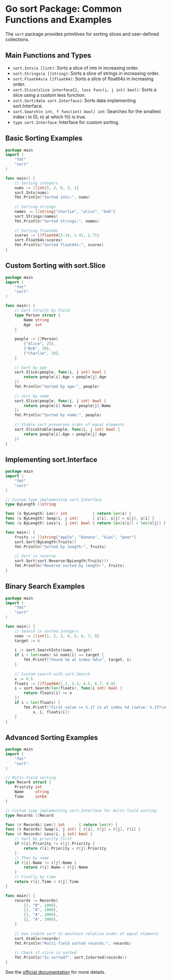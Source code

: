 # Go sort Package: Common Functions and Examples

The `sort` package provides primitives for sorting slices and user-defined collections.

## Main Functions and Types
- `sort.Ints(a []int)`: Sorts a slice of ints in increasing order.
- `sort.Strings(a []string)`: Sorts a slice of strings in increasing order.
- `sort.Float64s(a []float64)`: Sorts a slice of float64s in increasing order.
- `sort.Slice(slice interface{}, less func(i, j int) bool)`: Sorts a slice using a custom less function.
- `sort.Sort(data sort.Interface)`: Sorts data implementing sort.Interface.
- `sort.Search(n int, f func(int) bool) int`: Searches for the smallest index i in [0, n) at which f(i) is true.
- `type sort.Interface`: Interface for custom sorting.

## Basic Sorting Examples
```go
package main
import (
    "fmt"
    "sort"
)

func main() {
    // Sorting integers
    nums := []int{5, 2, 6, 3, 1}
    sort.Ints(nums)
    fmt.Println("Sorted ints:", nums)
    
    // Sorting strings
    names := []string{"charlie", "alice", "bob"}
    sort.Strings(names)
    fmt.Println("Sorted strings:", names)
    
    // Sorting float64s
    scores := []float64{3.14, 1.41, 2.71}
    sort.Float64s(scores)
    fmt.Println("Sorted float64s:", scores)
}
```

## Custom Sorting with sort.Slice
```go
package main
import (
    "fmt"
    "sort"
)

func main() {
    // Sort structs by field
    type Person struct {
        Name string
        Age  int
    }
    
    people := []Person{
        {"Alice", 25},
        {"Bob", 30},
        {"Charlie", 20},
    }
    
    // Sort by age
    sort.Slice(people, func(i, j int) bool {
        return people[i].Age < people[j].Age
    })
    fmt.Println("Sorted by age:", people)
    
    // Sort by name
    sort.Slice(people, func(i, j int) bool {
        return people[i].Name < people[j].Name
    })
    fmt.Println("Sorted by name:", people)
    
    // Stable sort preserves order of equal elements
    sort.SliceStable(people, func(i, j int) bool {
        return people[i].Age < people[j].Age
    })
}
```

## Implementing sort.Interface
```go
package main
import (
    "fmt"
    "sort"
)

// Custom type implementing sort.Interface
type ByLength []string

func (s ByLength) Len() int           { return len(s) }
func (s ByLength) Swap(i, j int)      { s[i], s[j] = s[j], s[i] }
func (s ByLength) Less(i, j int) bool { return len(s[i]) < len(s[j]) }

func main() {
    fruits := []string{"apple", "banana", "kiwi", "pear"}
    sort.Sort(ByLength(fruits))
    fmt.Println("Sorted by length:", fruits)
    
    // Sort in reverse
    sort.Sort(sort.Reverse(ByLength(fruits)))
    fmt.Println("Reverse sorted by length:", fruits)
}
```

## Binary Search Examples
```go
package main
import (
    "fmt"
    "sort"
)

func main() {
    // Search in sorted integers
    nums := []int{1, 2, 3, 4, 5, 6, 7, 8}
    target := 6
    
    i := sort.SearchInts(nums, target)
    if i < len(nums) && nums[i] == target {
        fmt.Printf("Found %d at index %d\n", target, i)
    }
    
    // Custom search with sort.Search
    x := 6.5
    floats := []float64{1.2, 2.3, 4.5, 6.7, 8.9}
    i = sort.Search(len(floats), func(i int) bool {
        return floats[i] >= x
    })
    if i < len(floats) {
        fmt.Printf("First value >= %.1f is at index %d (value: %.1f)\n",
            x, i, floats[i])
    }
}
```

## Advanced Sorting Examples
```go
package main
import (
    "fmt"
    "sort"
)

// Multi-field sorting
type Record struct {
    Priority int
    Name     string
    Time     int64
}

// Custom type implementing sort.Interface for multi-field sorting
type Records []Record

func (r Records) Len() int      { return len(r) }
func (r Records) Swap(i, j int) { r[i], r[j] = r[j], r[i] }
func (r Records) Less(i, j int) bool {
    // Sort by priority first
    if r[i].Priority != r[j].Priority {
        return r[i].Priority < r[j].Priority
    }
    // Then by name
    if r[i].Name != r[j].Name {
        return r[i].Name < r[j].Name
    }
    // Finally by time
    return r[i].Time < r[j].Time
}

func main() {
    records := Records{
        {2, "B", 1000},
        {1, "A", 2000},
        {1, "A", 1000},
        {2, "A", 3000},
    }
    
    // Use stable sort to maintain relative order of equal elements
    sort.Stable(records)
    fmt.Println("Multi-field sorted records:", records)
    
    // Check if slice is sorted
    fmt.Println("Is sorted?", sort.IsSorted(records))
}
```

See the [official documentation](https://pkg.go.dev/sort) for more details.
